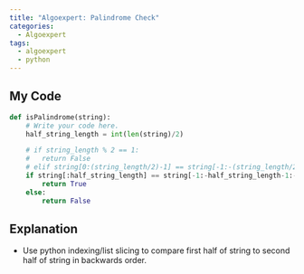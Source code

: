 ```yaml
---
title: "Algoexpert: Palindrome Check"
categories:
  - Algoexpert
tags:
  - algoexpert
  - python
---
```

## My Code

```python
def isPalindrome(string):
    # Write your code here.
	half_string_length = int(len(string)/2)

	# if string_length % 2 == 1:
	# 	return False
	# elif string[0:(string_length/2)-1] == string[-1:-(string_length/2)]:
	if string[:half_string_length] == string[-1:-half_string_length-1:-1]:
		return True
	else:
		return False


```

## Explanation

* Use python indexing/list slicing to compare first half of string to second half of string in backwards order.
